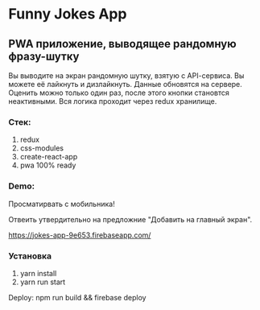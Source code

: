 # Funny Jokes App

## PWA приложение, выводящее рандомную фразу-шутку

Вы выводите на экран рандомную шутку, взятую с API-cервиса.
Вы можете её лайкнуть и дизлайкнуть. Данные обновятся на сервере.
Оценить можно только один раз, после этого кнопки становтся неактивными.
Вся логика проходит через redux хранилище.

### Стек:

1. redux
2. css-modules
3. create-react-app
4. pwa 100% ready

### Demo:

Просматирвать с мобильника!

Отвеить утвердительно на предложние "Добавить на главный экран".

https://jokes-app-9e653.firebaseapp.com/

### Установка

1. yarn install
2. yarn run start

Deploy: npm run build && firebase deploy
